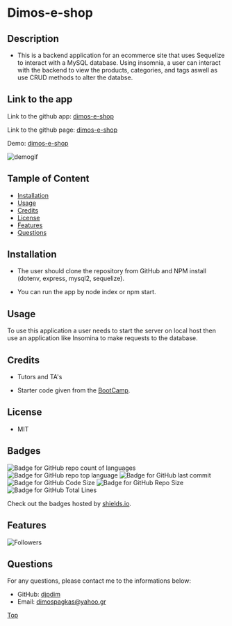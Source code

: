 # Dimos-e-shop

## Description

-   This is a backend application for an ecommerce site that uses Sequelize to interact with a MySQL database. Using insomnia, a user can interact with the backend to view the products, categories, and tags aswell as use CRUD methods to alter the databse.

## Link to the app

Link to the github app: [dimos-e-shop](https://github.com/djpdim/dimos-e-shop)

Link to the github page: [dimos-e-shop](https://djpdim.github.io/dimos-e-shop/)

Demo: [dimos-e-shop](https://drive.google.com/file/d/18SftcHfi9jwAxJrXgrEJH99KShqPeXXS/view)

![demogif](./assets/video/demo.gif)

## Tample of Content

-   [Installation](#installation)
-   [Usage](#usage)
-   [Credits](#credits)
-   [License](#license)
-   [Features](#features)
-   [Questions](#questions)

## Installation

-   The user should clone the repository from GitHub and NPM install (dotenv, express, mysql2, sequelize).

*   You can run the app by node index or npm start.

## Usage

To use this application a user needs to start the server on local host then use an application like Insomina to make requests to the database.

## Credits

-   Tutors and TA's

-   Starter code given from the [BootCamp](https://github.com/coding-boot-camp/fantastic-umbrella).

## License

-   MIT

## Badges

![Badge for GitHub repo count of languages](https://img.shields.io/github/languages/count/djpdim/dimos-e-shop?style=flat&logo=appveyor)
![Badge for GitHub repo top language](https://img.shields.io/github/languages/top/djpdim/dimos-e-shop?style=flat&logo=appveyor)
![Badge for GitHub last commit](https://img.shields.io/github/last-commit/djpdim/dimos-e-shop?style=flat&logo=appveyor)
![Badge for GitHub Code Size](https://img.shields.io/github/languages/code-size/djpdim/dimos-e-shop?style=flat&logo=appveyor)
![Badge for GitHub Repo Size](https://img.shields.io/github/repo-size/djpdim/dimos-e-shop?style=flat&logo=appveyor)
![Badge for GitHub Total Lines](https://img.shields.io/tokei/lines/github/djpdim/dimos-e-shop?style=flat&logo=appveyor)

Check out the badges hosted by [shields.io](https://shields.io/).

## Features

<img src="https://img.shields.io/github/followers/djpdim?style=social" alt="Followers" />

## Questions

For any questions, please contact me to the informations below:

-   GitHub: [djpdim](https://github.com/djpdim)
-   Email: [dimospagkas@yahoo.gr](mailto:dimospagkas@yahoo.gr)

[Top](#description)

